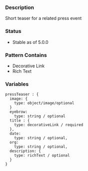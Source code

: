 ### Description
Short teaser for a related press event

### Status
* Stable as of 5.0.0

### Pattern Contains
* Decorative Link
* Rich Text


### Variables
~~~
pressTeaser : {
  image: {
    type: object/image/optional
  }
  eyebrow: 
    type: string / optional
  title : {
    type: decorativeLink / required
  },
  date: 
    type: string / optional,
  org: 
    type: string / optional,
  description: {
    type: richText / optional
  }
}
~~~
